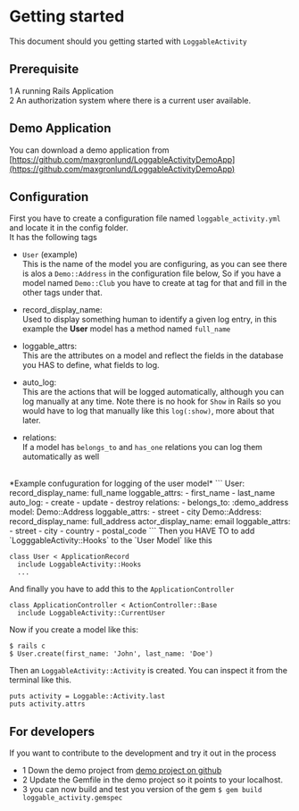 # Getting started 
This document should you getting started with `LoggableActivity`

## Prerequisite
1 A running Rails Application<br/>
2 An authorization system where there is a current user available.

## Demo Application
You can download a demo application from<br/>
[https://github.com/maxgronlund/LoggableActivityDemoApp](https://github.com/maxgronlund/LoggableActivityDemoApp)

## Configuration
First you have to create a configuration file named `loggable_activity.yml` and locate it in the config folder.<br/>
It has the following tags
- `User` (example)<br>
This is the name of the model you are configuring, as you can see there is alos a `Demo::Address` in the configuration file below, So if you have a model named `Demo::Club` you have to create at tag for that and fill in the other tags under that.
- record_display_name: <br>
Used to display something human to identify a given log entry, in this example the  **User** model has a method named `full_name`

- loggable_attrs:<br/>
This are the attributes on a model and reflect the fields in  the database you HAS to define, what fields to log.

- auto_log:<br/>
This are the actions that will be logged automatically, although you can log manually at any time.
Note there is no hook for `Show` in Rails so you would have to log that manually like this `log(:show)`, more about that later.

- relations:<br/>
If a model has `belongs_to` and `has_one` relations you can log them automatically as well<br>
<br/>
*Example confuguration for logging of the user model*
```
User: 
  record_display_name: full_name
  loggable_attrs: 
    - first_name
    - last_name 
  auto_log:
    - create
    - update
    - destroy
  relations:
    - belongs_to: :demo_address
      model: Demo::Address
      loggable_attrs:
        - street
        - city
Demo::Address: 
  record_display_name: full_address
  actor_display_name: email
  loggable_attrs:
    - street
    - city
    - country
    - postal_code
```
Then you HAVE TO to add `LogggableActivity::Hooks` to the `User Model` like this

```
class User < ApplicationRecord
  include LoggableActivity::Hooks
  ...
```

And finally you have to add this to the `ApplicationController`
```
class ApplicationController < ActionController::Base
  include LoggableActivity::CurrentUser
```

Now if you create a model like this:
```
$ rails c
$ User.create(first_name: 'John', last_name: 'Doe')
```

Then an `LoggableActivity::Activity` is created. You can inspect it from the terminal like this.
```
puts activity = Loggable::Activity.last
puts activity.attrs
```

## For developers
If you want to contribute to the development and try it out in the process
- 1 Down the demo project from [demo project on github](https://github.com/maxgronlund/LoggableActivityDemoApp)
- 2 Update the Gemfile in the demo project so it points to your localhost.
- 3 you can now build and test you version of the gem `$ gem build loggable_activity.gemspec`
